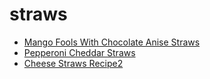# straws

 * [Mango Fools With Chocolate Anise Straws](index/m/mango-fools-with-chocolate-anise-straws-103339.json)
 * [Pepperoni Cheddar Straws](index/p/pepperoni-cheddar-straws-13534.json)
 * [Cheese Straws Recipe2](index/c/cheese-straws-recipe2.json)
